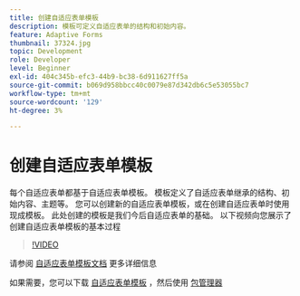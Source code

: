 ```yaml
---
title: 创建自适应表单模板
description: 模板可定义自适应表单的结构和初始内容。
feature: Adaptive Forms
thumbnail: 37324.jpg
topic: Development
role: Developer
level: Beginner
exl-id: 404c345b-efc3-44b9-bc38-6d911627ff5a
source-git-commit: b069d958bbcc40c0079e87d342db6c5e53055bc7
workflow-type: tm+mt
source-wordcount: '129'
ht-degree: 3%

---
```


# 创建自适应表单模板

每个自适应表单都基于自适应表单模板。 模板定义了自适应表单继承的结构、初始内容、主题等。 您可以创建新的自适应表单模板，或在创建自适应表单时使用现成模板。
此处创建的模板是我们今后自适应表单的基础。
以下视频向您展示了创建自适应表单模板的基本过程

>[!VIDEO](https://video.tv.adobe.com/v/37324/quality=9)

请参阅 [自适应表单模板文档](https://experienceleague.adobe.com/docs/experience-manager-65/forms/adaptive-forms-advanced-authoring/template-editor.html) 更多详细信息

如果需要，您可以下载 [自适应表单模板](assets/peak-application-template.zip) ，然后使用 [包管理器](http://localhost:4502/crx/packmgr/index.jsp)
